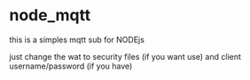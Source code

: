 # node_mqtt

this is a simples mqtt sub for NODEjs

just change the wat to security files (if you want use) and client username/password (if you have)
